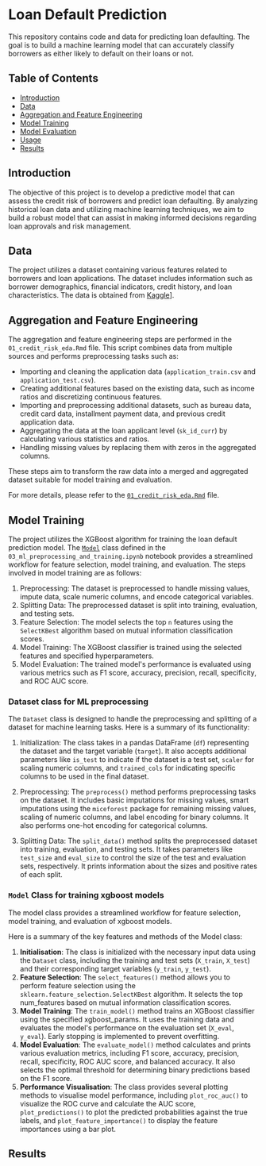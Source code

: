 # Loan Default Prediction

This repository contains code and data for predicting loan defaulting. The goal is to build a machine learning model that can accurately classify borrowers as either likely to default on their loans or not.

## Table of Contents

- [Introduction](#introduction)
- [Data](#data)
- [Aggregation and Feature Engineering](#aggregation-and-feature-engineering)
- [Model Training](#model-training)
- [Model Evaluation](#model-evaluation)
- [Usage](#usage)
- [Results](#results)

## Introduction

The objective of this project is to develop a predictive model that can assess the credit risk of borrowers and predict loan defaulting. By analyzing historical loan data and utilizing machine learning techniques, we aim to build a robust model that can assist in making informed decisions regarding loan approvals and risk management.

## Data

The project utilizes a dataset containing various features related to borrowers and loan applications. The dataset includes information such as borrower demographics, financial indicators, credit history, and loan characteristics. The data is obtained from [Kaggle](https://www.kaggle.com/competitions/home-credit-default-risk/data)].

## Aggregation and Feature Engineering

The aggregation and feature engineering steps are performed in the `01_credit_risk_eda.Rmd` file. This script combines data from multiple sources and performs preprocessing tasks such as:

- Importing and cleaning the application data (`application_train.csv` and `application_test.csv`).
- Creating additional features based on the existing data, such as income ratios and discretizing continuous features.
- Importing and preprocessing additional datasets, such as bureau data, credit card data, installment payment data, and previous credit application data.
- Aggregating the data at the loan applicant level (`sk_id_curr`) by calculating various statistics and ratios.
- Handling missing values by replacing them with zeros in the aggregated columns.

These steps aim to transform the raw data into a merged and aggregated dataset suitable for model training and evaluation.

For more details, please refer to the [`01_credit_risk_eda.Rmd`](01_credit_risk_eda.Rmd) file.

## Model Training

The project utilizes the XGBoost algorithm for training the loan default prediction model. The [`Model`](03_ml_preprocessing_and_training.ipynb) class defined in the `03_ml_preprocessing_and_training.ipynb` notebook provides a streamlined workflow for feature selection, model training, and evaluation. The steps involved in model training are as follows:

1. Preprocessing: The dataset is preprocessed to handle missing values, impute data, scale numeric columns, and encode categorical variables.
2. Splitting Data: The preprocessed dataset is split into training, evaluation, and testing sets.
3. Feature Selection: The model selects the top `n` features using the `SelectKBest` algorithm based on mutual information classification scores.
4. Model Training: The XGBoost classifier is trained using the selected features and specified hyperparameters.
5. Model Evaluation: The trained model's performance is evaluated using various metrics such as F1 score, accuracy, precision, recall, specificity, and ROC AUC score.

### Dataset class for ML preprocessing

The `Dataset` class is designed to handle the preprocessing and splitting of a dataset for machine learning tasks. Here is a summary of its functionality:

1. Initialization: The class takes in a pandas DataFrame (`df`) representing the dataset and the target variable (`target`). It also accepts additional parameters like `is_test` to indicate if the dataset is a test set, `scaler` for scaling numeric columns, and `trained_cols` for indicating specific columns to be used in the final dataset.

2. Preprocessing: The `preprocess()` method performs preprocessing tasks on the dataset. It includes basic imputations for missing values, smart imputations using the `miceforest` package for remaining missing values, scaling of numeric columns, and label encoding for binary columns. It also performs one-hot encoding for categorical columns.

3. Splitting Data: The `split_data()` method splits the preprocessed dataset into training, evaluation, and testing sets. It takes parameters like `test_size` and `eval_size` to control the size of the test and evaluation sets, respectively. It prints information about the sizes and positive rates of each split.


### `Model` Class for training xgboost models

The model class provides a streamlined workflow for feature selection, model training, and evaluation of xgboost models.

Here is a summary of the key features and methods of the Model class:

1.   **Initialisation**: The class is initialized with the necessary input data using the `Dataset` class, including the training and test sets (`X_train`, `X_test`) and their corresponding target variables (`y_train`, `y_test`).
2.   **Feature Selection**: The `select_features()` method allows you to perform feature selection using the `sklearn.feature_selection.SelectKBest` algorithm. It selects the top num_features based on mutual information classification scores.
3. **Model Training**: The `train_model()` method trains an XGBoost classifier using the specified xgboost_params. It uses the training data and evaluates the model's performance on the evaluation set (`X_eval`, `y_eval`). Early stopping is implemented to prevent overfitting.
4. **Model Evaluation**: The `evaluate_model()` method calculates and prints various evaluation metrics, including F1 score, accuracy, precision, recall, specificity, ROC AUC score, and balanced accuracy. It also selects the optimal threshold for determining binary predictions based on the F1 score.
5. **Performance Visualisation**: The class provides several plotting methods to visualise model performance, including `plot_roc_auc()` to visualize the ROC curve and calculate the AUC score, `plot_predictions()` to plot the predicted probabilities against the true labels, and `plot_feature_importance()` to display the feature importances using a bar plot.

## Results

